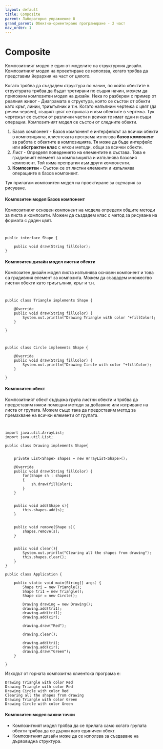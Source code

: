 ```yaml
---
layout: default
title: Composite
parent: Лабораторно упражнение 8
grand_parent: Обектно-ориентирано програмиране - 2 част
nav_order: 1
---
```


# Composite

Композитният модел е един от моделите на структурния дизайн. Композитният модел на проектиране се използва, когато трябва да представим йерархия на част от цялото.

Когато трябва да създадем структура по начин, по който обектите в структурата трябва да бъдат третирани по същия начин, можем да приложим композитен модел на дизайн. Нека го разберем с пример от реалния живот - Диаграмата е структура, която се състои от обекти като кръг, линии, триъгълник и т.н. Когато напълним чертежа с цвят (да речем червен), същият цвят се прилага и към обектите в чертежа. Тук чертежът се състои от различни части и всички те имат едни и същи операции. Композитният модел се състои от следните обекти.

1. Базов компонент - Базов компонент е интерфейсът за всички обекти в композицията, клиентската програма използва **базов компонент** за работа с обектите в композицията. Тя може да бъде интерфейс или **абстрактен клас** с някои методи, общи за всички обекти.
2. Лист - Определя поведението на елементите в състава. Това е градивният елемент за композицията и изпълнява базовия компонент. Той няма препратки към други компоненти.
3. **Композитен** - Състои се от листни елементи и изпълнява операциите в базов компонент.

Тук прилагам композитен модел на проектиране за сценария за рисуване.

#### Композитен модел Базов компонент

Композитният основен компонент на модела определя общите методи за листа и композити. Можем да създадем клас с метод за рисуване на формата с даден цвят.

```


public interface Shape {
	
	public void draw(String fillColor);
}
```

#### Композитен дизайн модел листни обекти

Композитен дизайн модел листа изпълнява основен компонент и това са градивния елемент за композита. Можем да създадем множество листни обекти като триъгълник, кръг и т.н.

```


public class Triangle implements Shape {

	@Override
	public void draw(String fillColor) {
		System.out.println("Drawing Triangle with color "+fillColor);
	}

}
```



```


public class Circle implements Shape {

	@Override
	public void draw(String fillColor) {
		System.out.println("Drawing Circle with color "+fillColor);
	}

}
```

#### Композитен обект

Композитният обект съдържа група листни обекти и трябва да предоставим някои помощни методи за добавяне или изтриване на листа от групата. Можем също така да предоставим метод за премахване на всички елементи от групата.

```


import java.util.ArrayList;
import java.util.List;

public class Drawing implements Shape{

	
	private List<Shape> shapes = new ArrayList<Shape>();
	
	@Override
	public void draw(String fillColor) {
		for(Shape sh : shapes)
		{
			sh.draw(fillColor);
		}
	}
	
	
	public void add(Shape s){
		this.shapes.add(s);
	}
	
	
	public void remove(Shape s){
		shapes.remove(s);
	}
	
	
	public void clear(){
		System.out.println("Clearing all the shapes from drawing");
		this.shapes.clear();
	}
}
```

```
public class Application {

	public static void main(String[] args) {
		Shape tri = new Triangle();
		Shape tri1 = new Triangle();
		Shape cir = new Circle();
		
		Drawing drawing = new Drawing();
		drawing.add(tri1);
		drawing.add(tri1);
		drawing.add(cir);
		
		drawing.draw("Red");
		
		drawing.clear();
		
		drawing.add(tri);
		drawing.add(cir);
		drawing.draw("Green");
	}

}
```

Изходът от горната композитна клиентска програма е:

```
Drawing Triangle with color Red
Drawing Triangle with color Red
Drawing Circle with color Red
Clearing all the shapes from drawing
Drawing Triangle with color Green
Drawing Circle with color Green
```

#### Композитен модел важни точки

* Композитният модел трябва да се прилага само когато групата обекти трябва да се държи като единичен обект.
* Композитният дизайн може да се използва за създаване на дървовидна структура.

